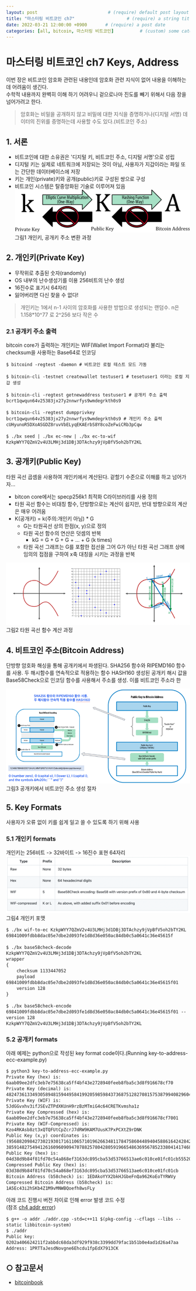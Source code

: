 ```yaml
---
layout: post                           # (require) default post layout
title: "마스터링 비트코인 ch7"                    # (require) a string title
date: 2022-03-21 12:00:00 +0900       # (require) a post date
categories: [all, bitcoin, 마스터링 비트코인]          # (custom) some categories, but makesure these categories already exists inside path of `category/`
---
```


# 마스터링 비트코인 ch7 Keys, Address
이번 장은 비트코인 암호화 관련된 내용인데 암호화 관련 지식이 없어 내용을 이해하는데 어려움이 생긴다.  
수학적 내용까지 완벽히 이해 하기 어려우니 겉으로나마 진도를 빼기 위해서 다음 장을 넘어가려고 한다.     
> 암호화는 비밀을 공개하지 않고 비밀에 대한 지식을 증명하거나(디지털 서명) 데이터의 진위를 증명하는데 사용할 수도 있다.(비트코인 주소)

## 1. 서론
* 비트코인에 대한 소유권은 '디지털 키, 비트코인 주소, 디지털 서명'으로 성립  
* 디지털 키는 실제로 네트워크에 저장되는 것이 아님, 사용자가 지갑이라는 파일 또는 간단한 데이터베이스에 저장  
* 키는 개인(private)키와 공개(public)키로 구성된 쌍으로 구성  
* 비트코인 시스템은 탈중앙화된 기술로 이루어져 있음  
![그림1](https://raw.githubusercontent.com/hanscom95/hanscom95.github.io/master/static/img/_posts/bitcoinbook_ch4_1.png)
그림1 개인키, 공개키 주소 변환 과정


## 2. 개인키(Private Key)
* 무작위로 추출된 숫자(randomly)
* OS 내부의 난수생성기를 이용 256비트의 난수 생성
* 16진수로 표기시 64자리
* 잃어버리면 다신 찾을 수 없다!
> 개인키는 1에서 n-1 사이의 암호화를 사용한 방법으로 생성되는 랜덤수. n은 1.158*10^77 로 2^256 보다 작은 수

### 2.1 공개키 주소 출력
bitcoin core가 출력하는 개인키는 WIF(Wallet Import Format)라 불리는 checksum을 사용하는 Base64로 인코딩 
```
$ bitcoind -regtest -daemon # 비트코인 로컬 테스트 모드 가동

$ bitcoin-cli -testnet createwallet testuser1 # tesetuser1 이라는 로컬 지갑 생성

$ bitcoin-cli -regtest getnewaddress testuser1 # 공개키 주소 출력
bcrt1qwqun64v25383jx27y2nnwrfys9wmdegrkth0s9

$ bitcoin-cli -regtest dumpprivkey bcrt1qwqun64v25383jx27y2nnwrfys9wmdegrkth0s9 # 개인키 주소 출력
cUHyunoR5DXoASGDZ8ruvVbELyqEKAErbS8Y8coZeFwiCRb3pCqw

$ ./bx seed | ./bx ec-new | ./bx ec-to-wif
KzkpWYY7QZmV2v4U3LMHj3d1DBj3DTAchzy9jVpBfV5oh2bTY2KL
```

## 3. 공개키(Public Key)
타원 곡선 곱셈을 사용하여 개인키에서 계산된다. 겉할기 수준으로 이해를 하고 넘어가자...
* bitcon core에서는 specp256k1 최적화 C라이브러리를 사용 정의
* 타원 곡선 함수는 비대칭 함수, 단방향으로는 계산이 쉽지만, 반대 방향으로의 계산은 매우 어려움
* K(공개키) = k(주의:개인키 아님) * G
  * G는 타원곡선 상의 한점(x, y)으로 정의
  * 타원 곡선 함수의 연산은 덧셈의 반복 
    * kG = G + G + G + … + G (k times)
  * 타원 곡선 그래프는 G를 포함한 접선을 그어 G가 아닌 타원 곡선 그래프 상에 임의의 접점을 구하여 x축 대칭을 시키는 과정을 반복

![그림2](https://raw.githubusercontent.com/hanscom95/hanscom95.github.io/master/static/img/_posts/bitcoinbook_ch4_2.png)
그림2 타원 곡선 함수 계산 과정

## 4. 비트코인 주소(Bitcoin Address)
단방향 암호화 해싱을 통해 공개키에서 파생된다.
SHA256 함수와 RIPEMD160 함수를 사용. 두 해시함수를 연속적으로 적용하는 함수 HASH160
생성된 공개키 해시 값을 Base58Check으로 인코딩 함수를 사용해서 주소를 생성. 이를 비트코인 주소라 한


![그림3](https://raw.githubusercontent.com/hanscom95/hanscom95.github.io/master/static/img/_posts/bitcoinbook_ch4_3.png)  
그림3 공개키에서 비트코인 주소 생성 절차 

## 5. Key Formats
사용자가 오류 없이 키를 쉽게 일고 쓸 수 있도록 하기 위해 사용  
### 5.1 개인키 formats
개인키는 256비트 -> 32바이트 -> 16진수 표현 64자리   
![그림4](https://raw.githubusercontent.com/hanscom95/hanscom95.github.io/master/static/img/_posts/bitcoinbook_ch4_4.png)  
그림4 개인키 포맷

```
$ ./bx wif-to-ec KzkpWYY7QZmV2v4U3LMHj3d1DBj3DTAchzy9jVpBfV5oh2bTY2KL
69841009fdbb8dac05e7dbe2d093fe1d8d36e050ac84db0c5a0641c36e45615f

$ ./bx base58check-decode KzkpWYY7QZmV2v4U3LMHj3d1DBj3DTAchzy9jVpBfV5oh2bTY2KL
wrapper
{
    checksum 1133447052
    payload 69841009fdbb8dac05e7dbe2d093fe1d8d36e050ac84db0c5a0641c36e45615f01
    version 128
}

$ ./bx base58check-encode 69841009fdbb8dac05e7dbe2d093fe1d8d36e050ac84db0c5a0641c36e45615f01 --version 128
KzkpWYY7QZmV2v4U3LMHj3d1DBj3DTAchzy9jVpBfV5oh2bTY2KL
```
### 5.2 공개키 formats

아래 예제는 python으로 작성된 key format code이다.(Running key-to-address-ecc-example.py)
```
$ python3 key-to-address-ecc-example.py
Private Key (hex) is:  6aab09ee2dfc3eb7e75638ca5ff4bf43e2728940feeb8fba5c3d8f916678cf70
Private Key (decimal) is:  48247361334930589481594495841992059859843736875128270815753879940829604794224
Private Key (WIF) is:  5JdGGvxhv3ifJSEvZTPdXKUnH9rzBzMTmiG4c64CRETKvmsha1z
Private Key Compressed (hex) is:  6aab09ee2dfc3eb7e75638ca5ff4bf43e2728940feeb8fba5c3d8f916678cf7001
Private Key (WIF-Compressed) is:  Kzo4RKAsb8zt3xQTQFUtCpZcrJ7dRW9KAM7UusK7PxPCXtZ9rDNK
Public Key (x,y) coordinates is: (95688209842730219301716110657101962663481178475860448940458861642428423340491, 38591482754941261609609094707882578042805919665486369567852338041417468276141)
Public Key (hex) is: 04d38d9b84f81fd70c54a868ef3163dc895cba53d53766513ae6c010ce01fc01cb55520153fcdda15b8586752f589f161c1157e1d19fe57a3997a3f8e5bdc0edad
Compressed Public Key (hex) is: 03d38d9b84f81fd70c54a868ef3163dc895cba53d53766513ae6c010ce01fc01cb
Bitcoin Address (b58check) is: 1EDAkoYYX2bkHJGbeFnQa962KoEoTYRWVy
Compressed Bitcoin Address (b58check) is: 1A5Ec43i2hSKb4Z1M9vMNWBQoefh8wsFLy
```

아래 코드 진행시 버전 차이로 인해 error 발생 코드 수정  
(참조 [ch4 addr error](https://hanscom95.github.io/all/bitcoin/%EB%A7%88%EC%8A%A4%ED%84%B0%EB%A7%81%20%EB%B9%84%ED%8A%B8%EC%BD%94%EC%9D%B8/issue/2022/02/24/bitcoinbook_ch4_addr_code_issue.html))
```
$ g++ -o addr ./addr.cpp -std=c++11 $(pkg-config --cflags --libs --static libbitcoin-system)
$ ./addr
Public key: 0202a406624211f2abbdc68da3df929f938c3399dd79fac1b51b0e4ad1d26a47aa
Address: 1PRTTaJesdNovgne6Ehcdu1fpEdX7913CK
```

## ○ 참고문서
* [bitcoinbook](https://github.com/bitcoinbook/bitcoinbook/blob/develop/ch04.asciidoc)